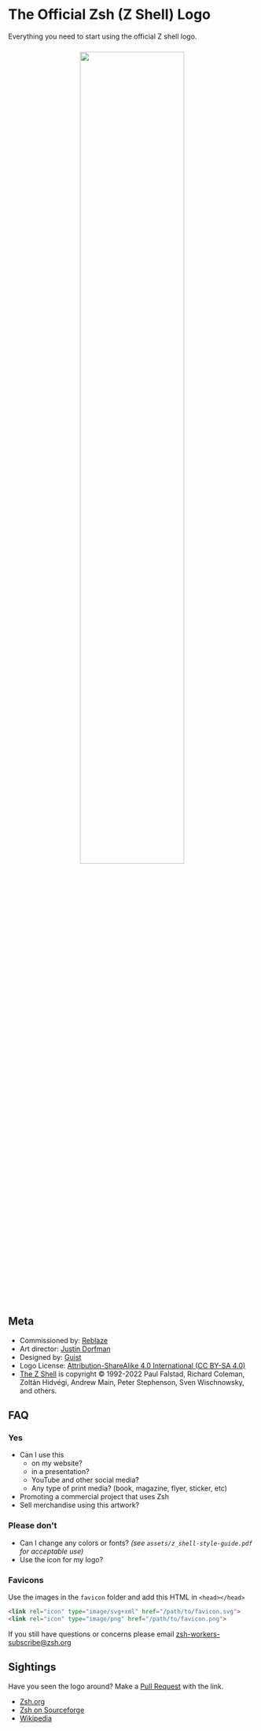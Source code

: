 <!--
SPDX-FileCopyrightText: Copyright Justin Dorfman and contributors <https://github.com/Zsh-art/logo>

SPDX-License-Identifier: CC-BY-SA-4.0
-->

# The Official Zsh (Z Shell) Logo

Everything you need to start using the official Z shell logo.

<h3 align="center">
<img width="65%" src="https://p21.p4.n0.cdn.getcloudapp.com/items/5zuL7J5E/c41ceca9-6478-4f3b-b5cd-9e16e50cf4d9.svg">
</h3>

## Meta

* Commissioned by: [Reblaze](https://www.reblaze.com)
* Art director: [Justin Dorfman](https://linktr.ee/jdorfman)
* Designed by: [Guist](https://twitter.com/g_uist)
* Logo License: [Attribution-ShareAlike 4.0 International (CC BY-SA 4.0)](https://creativecommons.org/licenses/by-sa/4.0/)
* [The Z Shell](https://www.zsh.org/) is copyright © 1992-2022 Paul Falstad, Richard Coleman,
Zoltán Hidvégi, Andrew Main, Peter Stephenson, Sven Wischnowsky, and others.

## FAQ

### Yes

* Can I use this
  * on my website?
  * in a presentation?
  * YouTube and other social media?
  * Any type of print media? (book, magazine, flyer, sticker, etc)
* Promoting a commercial project that uses Zsh
* Sell merchandise using this artwork?

### Please don't

* Can I change any colors or fonts? _(see `assets/z_shell-style-guide.pdf` for acceptable use)_
* Use the icon for my logo?

### Favicons

Use the images in the `favicon` folder and add this HTML in `<head></head>`

```html
<link rel="icon" type="image/svg+xml" href="/path/to/favicon.svg">
<link rel="icon" type="image/png" href="/path/to/favicon.png">
```

If you still have questions or concerns please email <zsh-workers-subscribe@zsh.org>

## Sightings

Have you seen the logo around? Make a [Pull Request](https://github.com/Zsh-art/logo/pulls) with the link.

* [Zsh.org](https://www.zsh.org/)
* [Zsh on Sourceforge](https://zsh.sourceforge.io)
* [Wikipedia](https://en.wikipedia.org/wiki/Z_shell) 
